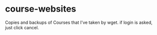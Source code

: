# course-websites  
Copies and backups of Courses that I've taken by wget. if login is asked, just click cancel.
